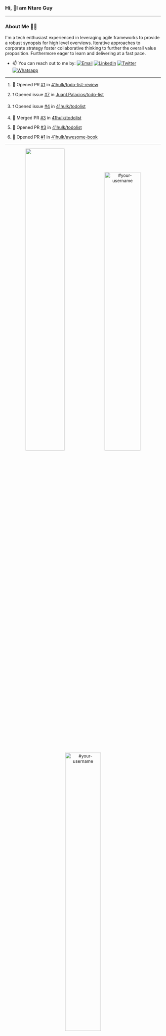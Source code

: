 ### Hi, 👋I am Ntare Guy

---

### About Me 👨‍💻

I'm a tech enthusiast experienced in leveraging agile frameworks to provide a robust synopsis for high level overviews. Iterative approaches to corporate strategy foster collaborative thinking to further the overall value proposition. Furthermore eager to learn and delivering at a fast pace.

- 📫 You can reach out to me by:
  [![Email](https://img.shields.io/badge/--gmail?label=Gmail&logo=Gmail&style=social)](mailto:gntare2@gmail.com)
  [![LinkedIn](https://img.shields.io/badge/--linkedin?label=LinkedIn&logo=LinkedIn&style=social)](https://www.linkedin.com/in/ntare-guy)
  [![Twitter](https://img.shields.io/badge/--twitter?label=Twitter&logo=Twitter&style=social)](https://twitter.com/ntare_guy)
  [![Whatsapp](https://img.shields.io/badge/--whatsapp?label=Whatsapp&logo=whatsapp&style=social)](https://api.whatsapp.com/send?phone=+250780770022&text=Hello%20Guy!%20%F0%9F%91%8B%F0%9F%8F%BB)

---

<!--START_SECTION:activity-->
1. 💪 Opened PR [#1](https://github.com/41hulk/todo-list-review/pull/1) in [41hulk/todo-list-review](https://github.com/41hulk/todo-list-review)

2. ❗️ Opened issue [#7](https://github.com/JuanLPalacios/todo-list/issues/7) in [JuanLPalacios/todo-list](https://github.com/JuanLPalacios/todo-list)
3. ❗️ Opened issue [#4](https://github.com/41hulk/todolist/issues/4) in [41hulk/todolist](https://github.com/41hulk/todolist)
4. 🎉 Merged PR [#3](https://github.com/41hulk/todolist/pull/3) in [41hulk/todolist](https://github.com/41hulk/todolist)
5. 💪 Opened PR [#3](https://github.com/41hulk/todolist/pull/3) in [41hulk/todolist](https://github.com/41hulk/todolist)
5. 💪 Opened PR [#1](https://github.com/41hulk/awesome-book/pull/1) in [41hulk/awesome-book](https://github.com/41hulk/awesome-book)
<!--END_SECTION:activity-->

---

<p align="center">
<img width="50%" src="https://github-readme-stats.vercel.app/api?username=41hulk&theme=highcontrast&hide_border=true alt="#your-username" />
<img width="48%" src="https://github-readme-stats.vercel.app/api/top-langs?username=41hulk&show_icons=true&theme=dark&locale=en&layout=compact&hide_border=true" alt="#your-username" />
<img width="48%" src="https://github-readme-streak-stats.herokuapp.com/?user=41hulk&theme=highcontrast&hide_border=true" alt="#your-username" />
</p>
